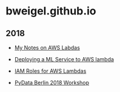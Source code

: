 # bweigel.github.io

## 2018
- [My Notes on AWS Labdas](notes_on_aws_lambdas.md)
- [Deploying a ML Service to AWS lambda](deploying_a_ml_service_to_aws_lambda.md)
- [IAM Roles for AWS Lambdas](iam_roles_in_aws_lambdas.md)


- [PyData Berlin 2018 Workshop](pydata_bln_2018/index.html)